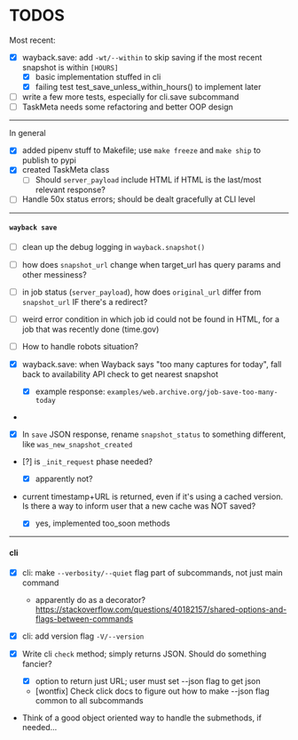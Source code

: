 
# TODOS

Most recent: 

- [X] wayback.save: add `-wt/--within` to skip saving if the most recent snapshot is within `[HOURS]`
    - [x] basic implementation stuffed in cli
    - [x] failing test test_save_unless_within_hours() to implement later

- [ ] write a few more tests, especially for cli.save subcommand
- [ ] TaskMeta needs some refactoring and better OOP design

----------------------------------

In general

- [X] added pipenv stuff to Makefile; use `make freeze` and `make ship` to publish to pypi
- [X] created TaskMeta class
    - [ ] Should `server_payload` include HTML if HTML is the last/most relevant response?
- [ ] Handle 50x status errors; should be dealt gracefully at CLI level

----------------------------------
#### `wayback save`


- [ ] clean up the debug logging in `wayback.snapshot()`
- [ ] how does `snapshot_url` change when target_url has query params and other messiness?
- [ ] in job status (`server_payload`), how does `original_url` differ from `snapshot_url` IF there's a redirect?
- [ ] weird error condition in which job id could not be found in HTML, for a job that was recently done (time.gov)
- [ ] How to handle robots situation?


- [X] wayback.save: when Wayback says "too many captures for today", fall back to availability API check to get nearest snapshot
    - [X] example response: `examples/web.archive.org/job-save-too-many-today`


- 
- [X] In `save` JSON response, rename `snapshot_status` to something different, like `was_new_snapshot_created`
- [?] is `_init_request` phase needed?
    - [X] apparently not?


- current timestamp+URL is returned, even if it's using a cached version. Is there a way to inform user that a new cache was NOT saved?
    - [X] yes, implemented too_soon methods






----------------------------------
#### cli

- [X] cli: make `--verbosity/--quiet` flag part of subcommands, not just main command
    - apparently do as a decorator? https://stackoverflow.com/questions/40182157/shared-options-and-flags-between-commands
- [X] cli: add version flag `-V/--version`
    
- [x] Write cli `check` method; simply returns JSON. Should do something fancier?
    - [x] option to return just URL; user must set --json flag to get json
    - [wontfix] Check click docs to figure out how to make --json flag common to all subcommands

- Think of a good object oriented way to handle the submethods, if needed...
